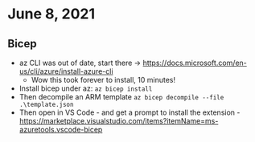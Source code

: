 # June 8, 2021

## Bicep

- az CLI was out of date, start there -> https://docs.microsoft.com/en-us/cli/azure/install-azure-cli
  - Wow this took forever to install, 10 minutes!
- Install bicep under az: `az bicep install`
- Then decompile an ARM template `az bicep decompile --file .\template.json`
- Then open in VS Code - and get a prompt to install the extension - https://marketplace.visualstudio.com/items?itemName=ms-azuretools.vscode-bicep